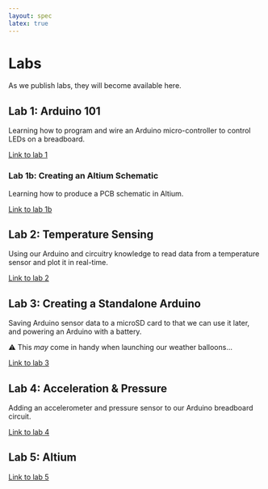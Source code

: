 ```yaml
---
layout: spec
latex: true
---
```


# Labs

As we publish labs, they will become available here.

## Lab 1: Arduino 101

Learning how to program and wire an Arduino micro-controller to control LEDs on a breadboard.

[Link to lab 1](/labs/lab-1)

### Lab 1b: Creating an Altium Schematic

Learning how to produce a PCB schematic in Altium.

[Link to lab 1b](/labs/lab-1b)

## Lab 2: Temperature Sensing

Using our Arduino and circuitry knowledge to read data from a temperature sensor and plot it in real-time.

[Link to lab 2](/labs/lab-2)

## Lab 3: Creating a Standalone Arduino

Saving Arduino sensor data to a microSD card to that we can use it later, and powering an Arduino with a battery.

:warning: This *may* come in handy when launching our weather balloons...

[Link to lab 3](/labs/lab-3)

## Lab 4: Acceleration & Pressure

Adding an accelerometer and pressure sensor to our Arduino breadboard circuit.

[Link to lab 4](/labs/lab-5)

## Lab 5: Altium

[Link to lab 5](/labs/lab-7)
